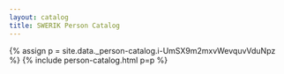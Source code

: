 ```yaml
---
layout: catalog
title: SWERIK Person Catalog
---
```

{% assign p = site.data._person-catalog.i-UmSX9m2mxvWevquvVduNpz %}
{% include person-catalog.html p=p %}

